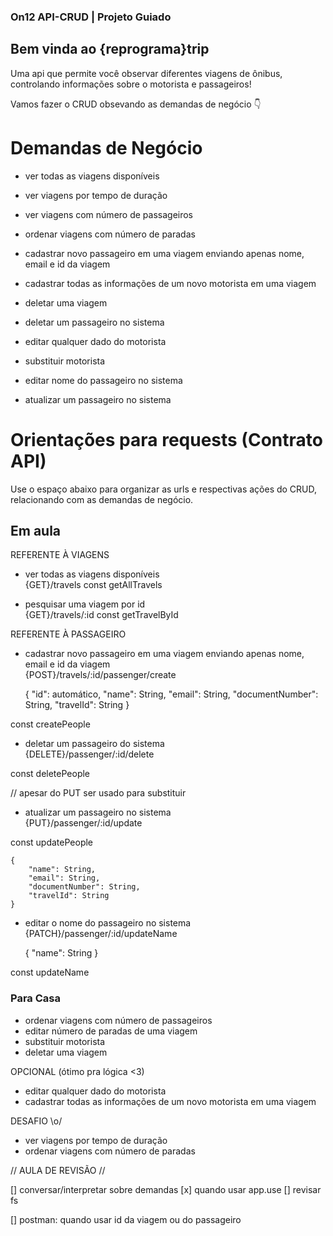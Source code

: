 ### On12 API-CRUD | Projeto Guiado

## Bem vinda ao {reprograma}trip
Uma api que permite você observar diferentes viagens de ônibus, controlando informações sobre o motorista e passageiros!<br />

Vamos fazer o CRUD obsevando as demandas de negócio :point_down:

# Demandas de Negócio

- ver todas as viagens disponíveis<br />
- ver viagens por tempo de duração<br />
- ver viagens com número de passageiros<br />
- ordenar viagens com número de paradas<br />

- cadastrar novo passageiro em uma viagem enviando apenas nome, email e id da viagem<br />
- cadastrar todas as informações de um novo motorista em uma viagem<br />

- deletar uma viagem<br />
- deletar um passageiro no sistema<br />

- editar qualquer dado do motorista<br />
- substituir motorista<br />
- editar nome do passageiro no sistema<br />
- atualizar um passageiro no sistema<br />

# Orientações para requests (Contrato API)
Use o espaço abaixo para organizar as urls e respectivas ações do CRUD, relacionando com as demandas de negócio.<br />

## Em aula
REFERENTE À VIAGENS
- ver todas as viagens disponíveis<br />
{GET}/travels
const getAllTravels

- pesquisar uma viagem por id<br />
{GET}/travels/:id
const getTravelById


REFERENTE À PASSAGEIRO
- cadastrar novo passageiro em uma viagem enviando apenas nome, email e id da viagem<br />
{POST}/travels/:id/passenger/create

    {
        "id": automático,
        "name": String,
        "email": String,
        "documentNumber": String,
        "travelId": String
    }

const createPeople

- deletar um passageiro do sistema<br />
{DELETE}/passenger/:id/delete

const deletePeople

// apesar do PUT ser usado para substituir
- atualizar um passageiro no sistema<br />
{PUT}/passenger/:id/update

const updatePeople

    {
        "name": String,
        "email": String,
        "documentNumber": String,
        "travelId": String
    }

- editar o nome do passageiro no sistema<br />
 {PATCH}/passenger/:id/updateName

    {
        "name": String
    }

 const updateName



### Para Casa
- ordenar viagens com número de passageiros<br />
- editar número de paradas de uma viagem<br />
- substituir motorista<br />
- deletar uma viagem<br />

OPCIONAL (ótimo pra lógica <3)
- editar qualquer dado do motorista<br />
- cadastrar todas as informações de um novo motorista em uma viagem<br />

DESAFIO \o/<br />
- ver viagens por tempo de duração<br />
- ordenar viagens com número de paradas<br />



// AULA DE REVISÃO //

[] conversar/interpretar sobre demandas
[x] quando usar app.use
[] revisar fs

[] postman: quando usar id da viagem ou do passageiro

